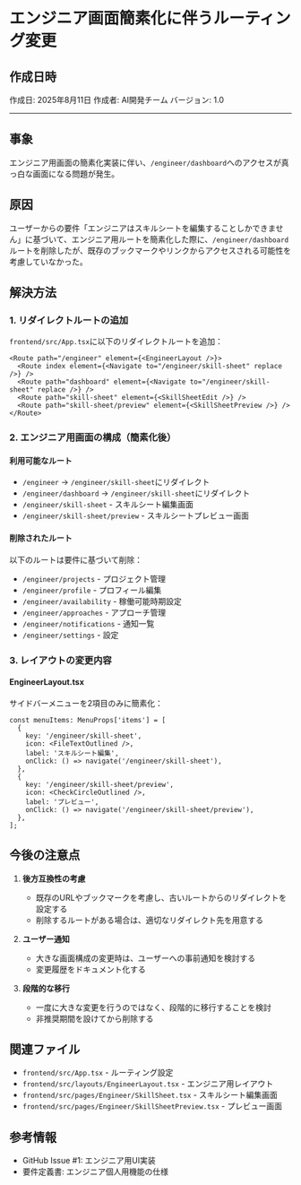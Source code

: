 # エンジニア画面簡素化に伴うルーティング変更

## 作成日時
作成日: 2025年8月11日
作成者: AI開発チーム
バージョン: 1.0

---

## 事象
エンジニア用画面の簡素化実装に伴い、`/engineer/dashboard`へのアクセスが真っ白な画面になる問題が発生。

## 原因
ユーザーからの要件「エンジニアはスキルシートを編集することしかできません」に基づいて、エンジニア用ルートを簡素化した際に、`/engineer/dashboard`ルートを削除したが、既存のブックマークやリンクからアクセスされる可能性を考慮していなかった。

## 解決方法

### 1. リダイレクトルートの追加
`frontend/src/App.tsx`に以下のリダイレクトルートを追加：

```tsx
<Route path="/engineer" element={<EngineerLayout />}>
  <Route index element={<Navigate to="/engineer/skill-sheet" replace />} />
  <Route path="dashboard" element={<Navigate to="/engineer/skill-sheet" replace />} />
  <Route path="skill-sheet" element={<SkillSheetEdit />} />
  <Route path="skill-sheet/preview" element={<SkillSheetPreview />} />
</Route>
```

### 2. エンジニア用画面の構成（簡素化後）

#### 利用可能なルート
- `/engineer` → `/engineer/skill-sheet`にリダイレクト
- `/engineer/dashboard` → `/engineer/skill-sheet`にリダイレクト
- `/engineer/skill-sheet` - スキルシート編集画面
- `/engineer/skill-sheet/preview` - スキルシートプレビュー画面

#### 削除されたルート
以下のルートは要件に基づいて削除：
- `/engineer/projects` - プロジェクト管理
- `/engineer/profile` - プロフィール編集
- `/engineer/availability` - 稼働可能時期設定
- `/engineer/approaches` - アプローチ管理
- `/engineer/notifications` - 通知一覧
- `/engineer/settings` - 設定

### 3. レイアウトの変更内容

#### EngineerLayout.tsx
サイドバーメニューを2項目のみに簡素化：
```tsx
const menuItems: MenuProps['items'] = [
  {
    key: '/engineer/skill-sheet',
    icon: <FileTextOutlined />,
    label: 'スキルシート編集',
    onClick: () => navigate('/engineer/skill-sheet'),
  },
  {
    key: '/engineer/skill-sheet/preview',
    icon: <CheckCircleOutlined />,
    label: 'プレビュー',
    onClick: () => navigate('/engineer/skill-sheet/preview'),
  },
];
```

## 今後の注意点

1. **後方互換性の考慮**
   - 既存のURLやブックマークを考慮し、古いルートからのリダイレクトを設定する
   - 削除するルートがある場合は、適切なリダイレクト先を用意する

2. **ユーザー通知**
   - 大きな画面構成の変更時は、ユーザーへの事前通知を検討する
   - 変更履歴をドキュメント化する

3. **段階的な移行**
   - 一度に大きな変更を行うのではなく、段階的に移行することを検討
   - 非推奨期間を設けてから削除する

## 関連ファイル
- `frontend/src/App.tsx` - ルーティング設定
- `frontend/src/layouts/EngineerLayout.tsx` - エンジニア用レイアウト
- `frontend/src/pages/Engineer/SkillSheet.tsx` - スキルシート編集画面
- `frontend/src/pages/Engineer/SkillSheetPreview.tsx` - プレビュー画面

## 参考情報
- GitHub Issue #1: エンジニア用UI実装
- 要件定義書: エンジニア個人用機能の仕様